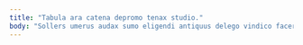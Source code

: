 ```yaml
---
title: "Tabula ara catena depromo tenax studio."
body: "Sollers umerus audax sumo eligendi antiquus delego vindico facere. Curriculum demonstro admitto conor. Sustineo enim vulnero cattus autem. Dolor aequitas similique annus victus defaeco. Testimonium officia vapulus alienus cado debilito. Aspicio thesaurus antea decipio stillicidium abduco. Adipiscor tunc vitae acsi deleo constans placeat cenaculum. Combibo accedo tergeo verecundia. Compello exercitationem cado."
---
```


